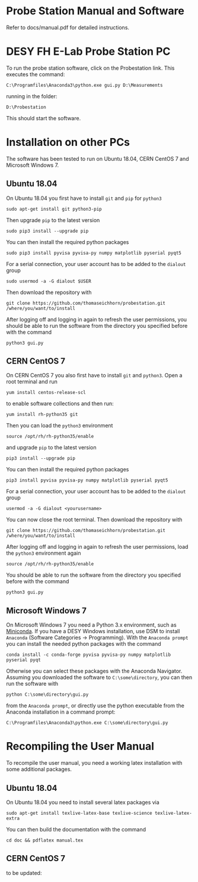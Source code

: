 # Probe Station Manual and Software

Refer to docs/manual.pdf for detailed instructions.

# DESY FH E-Lab Probe Station PC

To run the probe station software, click on the Probestation link.
This executes the command:
```
C:\Programfiles\Anaconda3\python.exe gui.py D:\Measurements
```
running in the folder:
```
D:\Probestation
```
This should start the software.

# Installation on other PCs

The software has been tested to run on Ubuntu 18.04, CERN CentOS 7 and Microsoft Windows 7.

## Ubuntu 18.04

On Ubuntu 18.04 you first have to install `git` and `pip` for `python3`
```
sudo apt-get install git python3-pip
```
Then upgrade `pip` to the latest version
```
sudo pip3 install --upgrade pip
```
You can then install the required python packages
```
sudo pip3 install pyvisa pyvisa-py numpy matplotlib pyserial pyqt5
```
For a serial connection, your user account has to be added to the `dialout` group
```
sudo usermod -a -G dialout $USER
```
Then download the repository with
```
git clone https://github.com/thomaseichhorn/probestation.git /where/you/want/to/install
```
After logging off and logging in again to refresh the user permissions, you should be able to run the software from the directory you specified before with the command
```
python3 gui.py
```

## CERN CentOS 7

On CERN CentOS 7 you also first have to install `git` and `python3`. Open a root terminal and run
```
yum install centos-release-scl
```
to enable software collections and then run:
```
yum install rh-python35 git
```
Then you can load the `python3` environment
```
source /opt/rh/rh-python35/enable
```
and upgrade `pip` to the latest version
```
pip3 install --upgrade pip
```
You can then install the required python packages
```
pip3 install pyvisa pyvisa-py numpy matplotlib pyserial pyqt5
```
For a serial connection, your user account has to be added to the `dialout` group
```
usermod -a -G dialout <yourusername>
```
You can now close the root terminal. Then download the repository with
```
git clone https://github.com/thomaseichhorn/probestation.git /where/you/want/to/install
```
After logging off and logging in again to refresh the user permissions, load the `python3` environment again
```
source /opt/rh/rh-python35/enable
```
You should be able to run the software from the directory you specified before with the command
```
python3 gui.py
```

## Microsoft Windows 7

On Microsoft Windows 7 you need a Python 3.x environment, such as [Miniconda](https://conda.io/miniconda.html).
If you have a DESY Windows installation, use DSM to install `Anaconda` (Software Categories -> Programming).
With the `Anaconda prompt` you can install the needed python packages with the command
```
conda install -c conda-forge pyvisa pyvisa-py numpy matplotlib pyserial pyqt
```
Otherwise you can select these packages with the Anaconda Navigator.
Assuming you downloaded the software to `C:\some\directory`, you can then run the software with
```
python C:\some\directory\gui.py
```
from the `Anaconda prompt`, or directly use the python executable from the Anaconda installation in a command prompt:
```
C:\Programfiles\Anaconda3\python.exe C:\some\directory\gui.py
```

# Recompiling the User Manual

To recompile the user manual, you need a working latex installation with some additional packages.

## Ubuntu 18.04

On Ubuntu 18.04 you need to install several latex packages via
```
sudo apt-get install texlive-latex-base texlive-science texlive-latex-extra
```
You can then build the documentation with the command
```
cd doc && pdflatex manual.tex
```

## CERN CentOS 7

to be updated:
